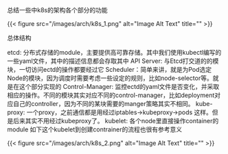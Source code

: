 
总结一些中k8s的架构各个部分的功能


{{< figure src="/images/arch/k8s_1.png" alt="Image Alt Text" title="" >}}

总体结构

etcd: 分布式存储的module，主要提供高可靠存储。其中我们使用kubectl编写的一些yaml文件，其中的描述信息都会存取其中
API Server: 与Etcd打交道的的模块，一切访问ectd的操作都要经过它 Scheduler：简单来讲，就是为Pod选定Node的模块，因为调度时需要考虑一些设定的规则，比如node-selector等。就是在这个部分实现的
Control-Manager: 监控ectd的yaml文件是否变化，并采取相应的操作。不同的模块其实对应不同的control-manager，比如deployment对应自己的controller，因为不同的某块需要的manger策略其实不相同。
kube-proxy: 一个proxy，之前通信都是用经过iptables->kubeproxy->pods 这样。但是后来其实不用经过kubeproxy了。
kubelet: 各个node里直接操作container的module
如下这个kubelet到创建contrainer的流程也很有参考意义

{{< figure src="/images/arch/k8s_2.png" alt="Image Alt Text" title="" >}}


<!--more-->
